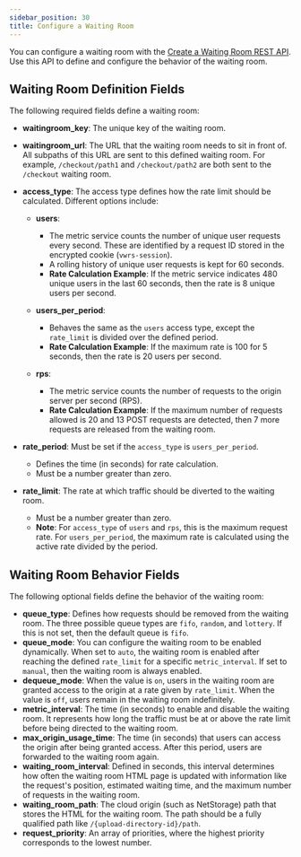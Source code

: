 ```yaml
---
sidebar_position: 30
title: Configure a Waiting Room
---
```


You can configure a waiting room with the [Create a Waiting Room REST API](https://www.macrometa.com/docs/apiVwrs#/operations/createWaitingRoom). Use this API to define and configure the behavior of the waiting room.

## Waiting Room Definition Fields

The following required fields define a waiting room:

- **waitingroom_key**: The unique key of the waiting room.
- **waitingroom_url**: The URL that the waiting room needs to sit in front of. All subpaths of this URL are sent to this defined waiting room. For example, `/checkout/path1` and `/checkout/path2` are both sent to the `/checkout` waiting room.
- **access_type**: The access type defines how the rate limit should be calculated. Different options include:
  - **users**:
    - The metric service counts the number of unique user requests every second. These are identified by a request ID stored in the encrypted cookie (`vwrs-session`).
    - A rolling history of unique user requests is kept for 60 seconds.
    - **Rate Calculation Example**: If the metric service indicates 480 unique users in the last 60 seconds, then the rate is 8 unique users per second.
  
  - **users_per_period**:
    - Behaves the same as the `users` access type, except the `rate_limit` is divided over the defined period.
    - **Rate Calculation Example**: If the maximum rate is 100 for 5 seconds, then the rate is 20 users per second.
  
  - **rps**:
    - The metric service counts the number of requests to the origin server per second (RPS).
    - **Rate Calculation Example**: If the maximum number of requests allowed is 20 and 13 POST requests are detected, then 7 more requests are released from the waiting room.
  
- **rate_period**: Must be set if the `access_type` is `users_per_period`.
  - Defines the time (in seconds) for rate calculation.
  - Must be a number greater than zero.

- **rate_limit**: The rate at which traffic should be diverted to the waiting room.
  - Must be a number greater than zero.
  - **Note**: For `access_type` of `users` and `rps`, this is the maximum request rate. For `users_per_period`, the maximum rate is calculated using the active rate divided by the period.

## Waiting Room Behavior Fields

The following optional fields define the behavior of the waiting room:

- **queue_type**: Defines how requests should be removed from the waiting room. The three possible queue types are `fifo`, `random`, and `lottery`. If this is not set, then the default queue is `fifo`.
- **queue_mode**: You can configure the waiting room to be enabled dynamically. When set to `auto`, the waiting room is enabled after reaching the defined `rate_limit` for a specific `metric_interval`. If set to `manual`, then the waiting room is always enabled.
- **dequeue_mode**: When the value is `on`, users in the waiting room are granted access to the origin at a rate given by `rate_limit`. When the value is `off`, users remain in the waiting room indefinitely.
- **metric_interval**: The time (in seconds) to enable and disable the waiting room. It represents how long the traffic must be at or above the rate limit before being directed to the waiting room.
- **max_origin_usage_time**: The time (in seconds) that users can access the origin after being granted access. After this period, users are forwarded to the waiting room again.
- **waiting_room_interval**: Defined in seconds, this interval determines how often the waiting room HTML page is updated with information like the request's position, estimated waiting time, and the maximum number of requests in the waiting room.
- **waiting_room_path**: The cloud origin (such as NetStorage) path that stores the HTML for the waiting room. The path should be a fully qualified path like `/{upload-directory-id}/path`.
- **request_priority**: An array of priorities, where the highest priority corresponds to the lowest number.
